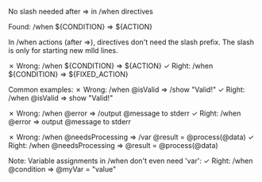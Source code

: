 No slash needed after => in /when directives

Found: /when ${CONDITION} => ${ACTION}

In /when actions (after =>), directives don't need the slash prefix. The slash is only for starting new mlld lines.

✗ Wrong: /when ${CONDITION} => ${ACTION}
✓ Right: /when ${CONDITION} => ${FIXED_ACTION}

Common examples:
✗ Wrong: /when @isValid => /show "Valid!"
✓ Right: /when @isValid => show "Valid!"

✗ Wrong: /when @error => /output @message to stderr
✓ Right: /when @error => output @message to stderr

✗ Wrong: /when @needsProcessing => /var @result = @process(@data)
✓ Right: /when @needsProcessing => @result = @process(@data)

Note: Variable assignments in /when don't even need 'var':
✓ Right: /when @condition => @myVar = "value"